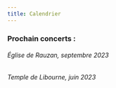 ```yaml
---
title: Calendrier
---
```

### Prochain concerts :

###### Église de Rauzan, septembre 2023

###### Temple de Libourne, juin 2023